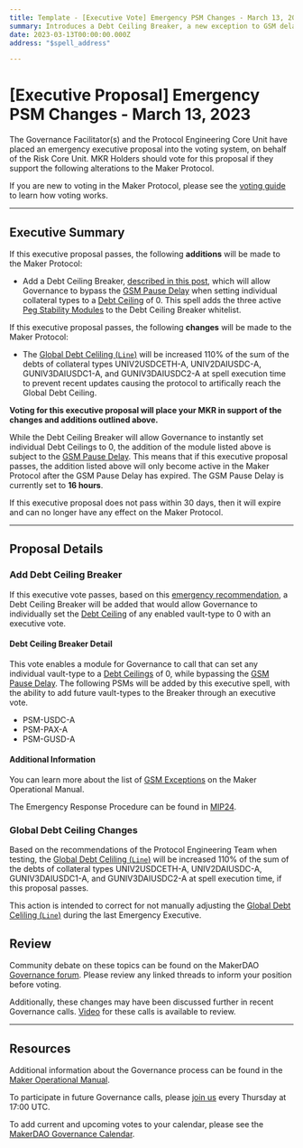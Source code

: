 ```yaml
---
title: Template - [Executive Vote] Emergency PSM Changes - March 13, 2023
summary: Introduces a Debt Ceiling Breaker, a new exception to GSM delay, which can instantly disable further borrowing from individual ilks once an executive vote has passed.
date: 2023-03-13T00:00:00.000Z
address: "$spell_address"

---
```

# [Executive Proposal] Emergency PSM Changes - March 13, 2023

The Governance Facilitator(s) and the Protocol Engineering Core Unit have placed an emergency executive proposal into the voting system, on behalf of the Risk Core Unit. MKR Holders should vote for this proposal if they support the following alterations to the Maker Protocol.

If you are new to voting in the Maker Protocol, please see the [voting guide](https://manual.makerdao.com/governance/voting-in-makerdao/on-chain-governance) to learn how voting works.

---

## Executive Summary

If this executive proposal passes, the following **additions** will be made to the Maker Protocol:
- Add a Debt Ceiling Breaker, [described in this post](https://forum.makerdao.com/t/out-of-schedule-executive-proposal-to-implement-psm-breaker/20162), which will allow Governance to bypass the [GSM Pause Delay](https://manual.makerdao.com/parameter-index/core/param-gsm-pause-delay) when setting individual collateral types to a [Debt Ceiling](https://manual.makerdao.com/parameter-index/vault-risk/param-debt-ceiling) of 0. This spell adds the three active [Peg Stability Modules](https://manual.makerdao.com/module-index/module-psm) to the Debt Ceiling Breaker whitelist.

If this executive proposal passes, the following **changes** will be made to the Maker Protocol:
- The [Global Debt Celiling (`Line`)](https://manual.makerdao.com/parameter-index/core/param-global-debt-ceiling) will be increased 110% of the sum of the debts of collateral types UNIV2USDCETH-A, UNIV2DAIUSDC-A, GUNIV3DAIUSDC1-A, and GUNIV3DAIUSDC2-A at spell execution time to prevent recent updates causing the protocol to artifically reach the Global Debt Ceiling.

**Voting for this executive proposal will place your MKR in support of the changes and additions outlined above.**

While the Debt Ceiling Breaker will allow Governance to instantly set individual Debt Ceilings to 0, the addition of the module listed above is subject to the [GSM Pause Delay](https://manual.makerdao.com/parameter-index/core/param-gsm-pause-delay). This means that if this executive proposal passes, the addition listed above will only become active in the Maker Protocol after the GSM Pause Delay has expired. The GSM Pause Delay is currently set to **16 hours**.

If this executive proposal does not pass within 30 days, then it will expire and can no longer have any effect on the Maker Protocol.

---

## Proposal Details

### Add Debt Ceiling Breaker

If this executive vote passes, based on this [emergency recommendation](https://forum.makerdao.com/t/out-of-schedule-executive-proposal-to-implement-psm-breaker/20162), a Debt Ceiling Breaker will be added that would allow Governance to individually set the [Debt Ceiling](https://manual.makerdao.com/parameter-index/vault-risk/param-debt-ceiling) of any enabled vault-type to 0 with an executive vote.

#### Debt Ceiling Breaker Detail

This vote enables a module for Governance to call that can set any individual vault-type to a [Debt Ceilings](https://manual.makerdao.com/parameter-index/vault-risk/param-debt-ceiling) of 0, while bypassing the [GSM Pause Delay](https://manual.makerdao.com/parameter-index/core/param-gsm-pause-delay). The following PSMs will be added by this executive spell, with the ability to add future vault-types to the Breaker through an executive vote. 
- PSM-USDC-A
- PSM-PAX-A 
- PSM-GUSD-A

#### Additional Information

You can learn more about the list of [GSM Exceptions](https://manual.makerdao.com/governance/verification/gsm-exceptions) on the Maker Operational Manual.

The Emergency Response Procedure can be found in [MIP24](https://mips.makerdao.com/mips/details/MIP24).

### Global Debt Ceiling Changes

Based on the recommendations of the Protocol Engineering Team when testing, the [Global Debt Celiling (`Line`)](https://manual.makerdao.com/parameter-index/core/param-global-debt-ceiling) will be increased 110% of the sum of the debts of collateral types UNIV2USDCETH-A, UNIV2DAIUSDC-A, GUNIV3DAIUSDC1-A, and GUNIV3DAIUSDC2-A at spell execution time, if this proposal passes.

This action is intended to correct for not manually adjusting the [Global Debt Celiling (`Line`)](https://manual.makerdao.com/parameter-index/core/param-global-debt-ceiling) during the last Emergency Executive. 

## Review

Community debate on these topics can be found on the MakerDAO [Governance forum](https://forum.makerdao.com/). Please review any linked threads to inform your position before voting.

Additionally, these changes may have been discussed further in recent Governance calls. [Video](https://www.youtube.com/playlist?list=PLLzkWCj8ywWNq5-90-Id6VPSsrk4OWVan) for these calls is available to review.

---

## Resources

Additional information about the Governance process can be found in the [Maker Operational Manual](https://manual.makerdao.com).

To participate in future Governance calls, please [join us](https://forum.makerdao.com/tag/pubcall-:-governance-and-risk) every Thursday at 17:00 UTC.

To add current and upcoming votes to your calendar, please see the [MakerDAO Governance Calendar](https://manual.makerdao.com/makerdao/calendars/governance-calendar).
